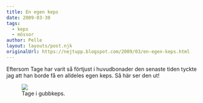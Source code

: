 ```yaml
---
title: En egen keps
date: 2009-03-30
tags: 
  - keps
  - mössor	
author: Pelle
layout: layouts/post.njk
originalUrl: https://nejtupp.blogspot.com/2009/03/en-egen-keps.html
---
```


Eftersom Tage har varit så förtjust i huvudbonader den senaste tiden tyckte jag att han borde få en alldeles egen keps. Så här ser den ut!

<figure>
	<img src="../../../../img/_MG_1748_1024pix.jpg">
	<figcaption>Tage i gubbkeps.</span></span><br></div>
